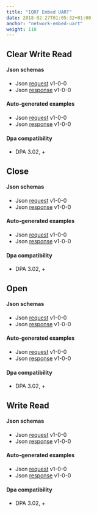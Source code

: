 ```yaml
---
title: "IQRF Embed UART"
date: 2018-02-27T01:05:32+01:00
anchor: "network-embed-uart"
weight: 110 
---
```

## Clear Write Read
#### Json schemas

- Json [request](https://apidocs.iqrfsdk.org/iqrf-gateway-daemon/json/#iqrf/iqrfEmbedUart_ClearWriteRead-request-1-0-0.json) v1-0-0
- Json [response](https://apidocs.iqrfsdk.org/iqrf-gateway-daemon/json/#iqrf/iqrfEmbedUart_ClearWriteRead-response-1-0-0.json) v1-0-0

#### Auto-generated examples

- Json [request](https://apidocs.iqrfsdk.org/iqrf-gateway-daemon/json/iqrf/agen-examples/iqrfEmbedUart_ClearWriteRead-request-1-0-0-example.json) v1-0-0
- Json [response](https://apidocs.iqrfsdk.org/iqrf-gateway-daemon/json/iqrf/agen-examples/iqrfEmbedUart_ClearWriteRead-response-1-0-0-example.json) v1-0-0

#### Dpa compatibility

- DPA 3.02, +

## Close
#### Json schemas

- Json [request](https://apidocs.iqrfsdk.org/iqrf-gateway-daemon/json/#iqrf/iqrfEmbedUart_Close-request-1-0-0.json) v1-0-0
- Json [response](https://apidocs.iqrfsdk.org/iqrf-gateway-daemon/json/#iqrf/iqrfEmbedUart_Close-response-1-0-0.json) v1-0-0

#### Auto-generated examples

- Json [request](https://apidocs.iqrfsdk.org/iqrf-gateway-daemon/json/iqrf/agen-examples/iqrfEmbedUart_Close-request-1-0-0-example.json) v1-0-0
- Json [response](https://apidocs.iqrfsdk.org/iqrf-gateway-daemon/json/iqrf/agen-examples/iqrfEmbedUart_Close-response-1-0-0-example.json) v1-0-0

#### Dpa compatibility

- DPA 3.02, +

## Open
#### Json schemas

- Json [request](https://apidocs.iqrfsdk.org/iqrf-gateway-daemon/json/#iqrf/iqrfEmbedUart_Open-request-1-0-0.json) v1-0-0
- Json [response](https://apidocs.iqrfsdk.org/iqrf-gateway-daemon/json/#iqrf/iqrfEmbedUart_Open-response-1-0-0.json) v1-0-0

#### Auto-generated examples

- Json [request](https://apidocs.iqrfsdk.org/iqrf-gateway-daemon/json/iqrf/agen-examples/iqrfEmbedUart_Open-request-1-0-0-example.json) v1-0-0
- Json [response](https://apidocs.iqrfsdk.org/iqrf-gateway-daemon/json/iqrf/agen-examples/iqrfEmbedUart_Open-response-1-0-0-example.json) v1-0-0

#### Dpa compatibility

- DPA 3.02, +

## Write Read
#### Json schemas

- Json [request](https://apidocs.iqrfsdk.org/iqrf-gateway-daemon/json/#iqrf/iqrfEmbedUart_WriteRead-request-1-0-0.json) v1-0-0
- Json [response](https://apidocs.iqrfsdk.org/iqrf-gateway-daemon/json/#iqrf/iqrfEmbedUart_WriteRead-response-1-0-0.json) v1-0-0

#### Auto-generated examples

- Json [request](https://apidocs.iqrfsdk.org/iqrf-gateway-daemon/json/iqrf/agen-examples/iqrfEmbedUart_WriteRead-request-1-0-0-example.json) v1-0-0
- Json [response](https://apidocs.iqrfsdk.org/iqrf-gateway-daemon/json/iqrf/agen-examples/iqrfEmbedUart_WriteRead-response-1-0-0-example.json) v1-0-0

#### Dpa compatibility

- DPA 3.02, +
